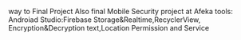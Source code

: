 way to Final Project Also final Mobile Security project at Afeka
tools: Androiad Studio:Firebase Storage&Realtime,RecyclerView, Encryption&Decryption text,Location Permission and Service
